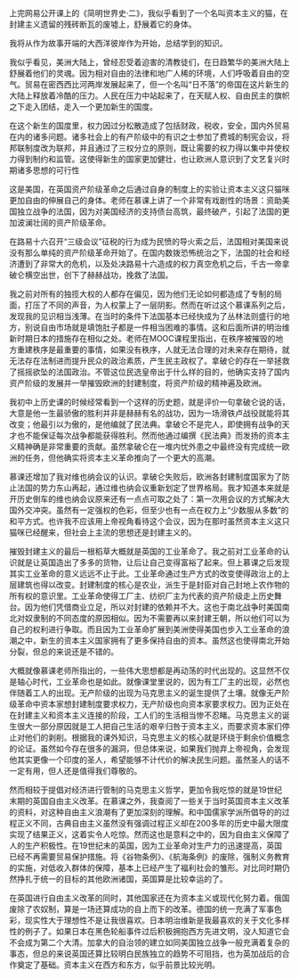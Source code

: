 上完网易公开课上的《简明世界史·二》，我似乎看到了一个名叫资本主义的猫，在封建主义遗留的残砖断瓦的废墟上，舒展着它的身体。

我将从作为故事开端的大西洋彼岸作为开始，总结学到的知识。

我似乎看见，美洲大陆上，曾经忍受着迫害的清教徒们，在日趋繁华的美洲大陆上舒展着他们的灵魂。因为相对自由的法律和地广人稀的环境，人们呼吸着自由的空气。贸易在密西西比河两岸发展起来了，但一个名叫“日不落”的帝国在这片新生的大陆上释放着冷酷的压力。人民在压力中站起来了，在天赋人权、自由民主的旗帜之下走入团结，走入一个更加新生的国度。

在这个新生的国度里，权力因过分松散造成了包括财政，税收，安全，国内外贸易在内的诸多问题。诸多社会上的有产阶级中的有识之士参加了费城的制宪会议，将邦联制度改为联邦，并且通过了三权分立的原则，既让需要的权力得以集中并使权力得到制约和监管。这使得新生的国家更加健壮，也让欧洲人意识到了文艺复兴时期诸多思想的可行性

这是美国，在英国资产阶级革命之后通过自身的制度上的实验让资本主义这只猫咪更加自由的伸展自己的身体。老师在慕课上讲了一个非常有戏剧性的场景：资助美国独立战争的法国，因为对美国经济的支持债台高筑，最终破产，引起了法国的更加波澜壮阔的资产阶级革命。

在路易十六召开“三级会议”征税的行为成为民愤的导火索之后，法国相对美国来说没有那么单纯的资产阶级革命开始了。在国内数拨恐怖统治之下，法国的社会和经济遭到了非常大的危机，以及处决路易十六造成的权力真空危机之后，千古一帝拿破仑横空出世，创下了赫赫战功，挽救了法国。

我之前对所有的独揽大权的人都存在偏见，因为他们无论如何都造成了专制的局面，打压了不同的声音，为人权蒙上了一层阴影。然而在听过这个慕课系列之后，发现我的见识相当浅薄。在当时的条件下法国基本已经快成为了丛林法则盛行的地方，别说自由市场就是填饱肚子都是一件相当困难的事情。这和后面所讲的明治维新时期日本的措施存在相似之处。老师在MOOC课程里指出，在秩序被摧毁的地方重建秩序是最重要的事情，如果没有秩序，人就无法合理的对未来存在期待，就无法存在法制进而提升民众的政治素质，产生民主政权了。拿破仑的存在一举拯救了摇摇欲坠的法国政治。不管这位民选皇帝出于什么样的目的，他确实支持了国内资产阶级的发展并一举摧毁欧洲的封建制度，将资产阶级的精神遍及欧洲。

我初中上历史课的时候经常看到一个这样的历史题，就是评价一句拿破仑说的话，大意是他一生最骄傲的胜利并非是赫赫有名的战功，因为一场滑铁卢战役就能将其改变；他最引以为傲的，是他编就了民法典。拿破仑不是完人，即使拥有战争的天才也不能保证每次战争都能获得胜利。然而他通过编撰《民法典》而发扬的资本主义精神确是非常重要的贡献。虽然拿破仑在一堆内忧外患之中最终没有完成统一欧洲的任务，但他确实将资本主义革命推向了一个更大的高潮。

慕课还增加了我对维也纳会议的认识。拿破仑失败后，欧洲各封建制度国家为了防止法国的势力东山再起，通过维也纳会议重新划定了世界格局。我才知道本来就是开历史倒车的维也纳会议原来还有一点点可取之处了：第一次用会议的方式解决大国外交冲突。虽然有一定强权的色彩，但至少也有一点在权力上“少数服从多数”的和平方式。也许我不应该用上帝视角看待这个会议，因为在那时虽然资本主义这只猫咪已经醒来，但社会上主流的思想还是封建主义的。

摧毁封建主义的最后一根稻草大概就是英国的工业革命了。我之前对工业革命的认识就是让英国造出了多多的货物，让后让自己变得富裕了起来。但上慕课之后发现其实工业革命的意义远远不止于此。工业革命通过生产方式的改变使得政治上的上层建筑也得以改变。封建制度的核心是农业，派生于是封臣对自己封地上农作物的所有权的意识里。工业革命使得工厂主、纺织厂主为代表的资产阶级走上历史舞台。因为他们凭借商业立足，所以对封建的依赖并不大。这也于南北战争时美国南北对奴隶制的不同态度的原因相似。因为不需要再以来封建王朝，所以他们可以为自己的权利进行争取。而且因为工业革命扩展到美洲使得美国也步入工业革命的浪潮之中，新生的资本主义国家拥有了更多保持自由的资本。虽然这也使得南北开始分裂，但总的来说还是不错的。

大概就像慕课老师所指出的，一些伟大思想都是再动荡的时代出现的。这显然不仅是轴心时代，工业革命也是如此。就像课堂里说的，因为有工厂主的出现，必然也伴随着工人的出现。无产阶级的出现为马克思主义的诞生提供了土壤。就像无产阶级革命中资本家想封建制度要求权力，无产阶级也向资本家要求权力。因为正处在在封建主义和资本主义连接的阶段，工人们的生活相当惨不忍睹。马克思主义的诞生很大一部分原因就是工人把自己生活的艰辛归咎于资本主义，而要求资本家们停止对他们的剥削。根据我的课外知识，马克思主义的核心就是环绕于剩余价值概念的论证。虽然如今存在很多的漏洞，但总体来说，如果我们抛弃上帝视角，会发现他其实更像一个印度的圣人，希望能够不计代价的解决民生问题。虽然圣人的话不一定有用，但人还是值得我们尊敬的。

然而相较于提倡对经济进行管制的马克思主义哲学，更加令我吃惊的就是19世纪末期的英国自由主义改革。在慕课之外，我查阅了一些关于当时英国资本主义改革的资料，对这种自由主义浪潮有了更加深刻的理解。和中国儒家学派所倡导的的过程正义不同，古典自由主义虽然没有强调过程正义却在200多年的历史中最大限度实现了结果正义，这着实令人吃惊。然而这也是意料之中的，因为自由主义保障了人的生产积极性。在19世纪末的英国，因为工业革命对生产力的迅速提高，英国已经不再需要贸易保护措施。将《谷物条例》、《航海条例》的废除，强制义务教育的实施，对低收入群体的保障，基本上已经产生了福利社会的雏形。对比同时期仍然挣扎于统一的目标的其他欧洲诸国，英国算是比较幸运的了。

在英国进行自由主义改革的同时，其他国家还在为资本主义或现代化努力着。俄国废除了农奴制，算是一场还算成功的自上而下的改革。德国的统一充满了军事色彩，现实性大于理想性不是让我很喜欢。日本明治维新是我最喜欢的关于文化多样性的例子了。如果日本在黑色轮船事件过后积极拥抱西方先进文明，没人知道它会不会成为第二个大清。加拿大的自治领的建立如同美国独立战争一般充满着复杂的事态，但总的来说英国还算比较明白民族独立的趋势不可阻挡，也为英加战后的合作奠定了基础。资本主义在西方和东方，似乎前景比较光明。

